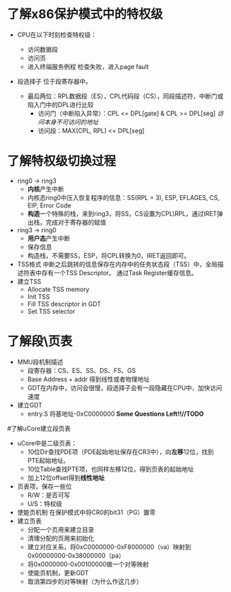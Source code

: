 # 了解x86保护模式中的特权级
- CPU在以下时刻检查特权级：
	- 访问数据段
	- 访问页
	- 进入终端服务例程
检查失败，进入page fault 

- 段选择子
位于段寄存器中。
	- 最后两位：RPL数据段（ES），CPL代码段（CS），同段描述符，中断门或陷入门中的DPL进行比较
		- 访问门（中断陷入异常）：CPL <= DPL[gate] & CPL >= DPL[seg] *访问本身不可访问的地址*
		- 访问段：MAX(CPL, RPL) <= DPL[seg]

# 了解特权级切换过程
- ring0 -> ring3
	- **内核**产生中断
	- 内核态ring0中压入恢复程序的信息：SS(RPL = 3), ESP, EFLAGES, CS, EIP, Error Code
	- **构造**一个特殊的栈，来到ring3，将SS，CS设置为CPL\RPL，通过IRET弹出栈，完成对于寄存器的赋值
- ring3 -> ring0
	- **用户态**产生中断
	- 保存信息
	- 构造栈，不需要SS，ESP，将CPL转换为0，IRET返回即可。
- TSS格式
中断之后跳转的信息保存在内存中的任务状态段（TSS）中，全局描述符表中存有一个TSS Descriptor。 
通过Task Register缓存信息。
- 建立TSS
	- Allocate TSS memory
	- Init TSS
	- Fill TSS descriptor in GDT
	- Set TSS selector

# 了解段\页表
- MMU段机制描述
	- 段寄存器：CS、ES、SS、DS、FS、GS
	- Base Address + addr 得到线性或者物理地址
	- GDT在内存中，访问会很慢，段选择子会有一段隐藏在CPU中，加快访问速度
- 建立GDT
	- entry.S 将基地址-0xC0000000
**Some Questions Left!!//TODO**

#了解uCore建立段页表
- uCore中是二级页表：
	- 10位Dir查找PDE项（PDE起始地址保存在CR3中），向**左移**12位，找到PTE起始地址。
	- 10位Table查找PTE项，也同样左移12位，得到页表的起始地址
	- 加上12位offset得到**线性地址**
- 页表项，保存一些位
	- R/W：是否可写
	- U/S：特权级
- 使能页机制 
在保护模式中将CR0的bit31（PG）置零
- 建立页表
	- 分配一个页用来建立目录
	- 清理分配的页用来初始化
	- 建立对应关系，将0xC0000000-0xF8000000（va）映射到0x00000000-0x38000000（pa）
	- 将0x0000000-0x00100000做一个对等映射
	- 使能页机制，更新GDT
	- 取消第四步的对等映射（为什么作这几步）
